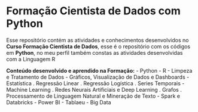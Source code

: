 <h1>Formação Cientista de Dados com Python</h1>

<p>
  Esse repositório contém as atividades e conhecimentos desenvolvidos no <strong>Curso Formação Cientista de Dados</strong>, esse é o repositório com os códigos em <strong>Python</strong>, no meu perfil também constas as atividades desenvolvidas com a Linguagem R
</p>
<p>
  <strong>Conteúdo desenvolvido e aprendido na Formação:</strong> 
  - Python
  - R
  - Limpeza e Tratamento de Dados
  - Gráficos, Visualização de Dados e Dashboards
  - Estatística
    . Regressão Linear
    . Regressão Logística
    . Series Temporais
  - Machine Learning
    . Redes Neurais Artificiais e Deep Learning
    . Grafos
    . Processamento de Linguagem Natural e Mineração de Texto
  - Spark e Databricks
  - Power BI
  - Tablaeu
  - Big Data
</p>
